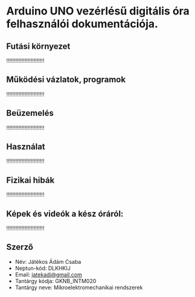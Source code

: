 # Arduino UNO vezérlésű digitális óra felhasználói dokumentációja.

## Futási környezet
!!!!!!!!!!!!!!!!!!!!!!!!!

## Működési vázlatok, programok
!!!!!!!!!!!!!!!!!!!!!!!!!

## Beüzemelés
!!!!!!!!!!!!!!!!!!!!!!!!!

## Használat
!!!!!!!!!!!!!!!!!!!!!!!!!

## Fizikai hibák
!!!!!!!!!!!!!!!!!!!!!!!!!

## Képek és videók a kész óráról:
!!!!!!!!!!!!!!!!!!!!!!!!!

## Szerző
- Név: Játékos Ádám Csaba
- Neptun-kód: DLKHKIJ
- Email: jatekadi@gmail.com
- Tantárgy kódja: GKNB_INTM020
- Tantárgy neve: Mikroelektromechanikai rendszerek
